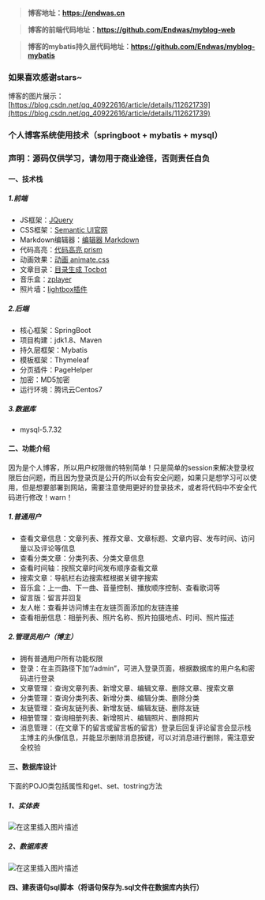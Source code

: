 ###

> **博客地址：https://endwas.cn**

> **博客的前端代码地址：https://github.com/Endwas/myblog-web**

> **博客的mybatis持久层代码地址：https://github.com/Endwas/myblog-mybatis**

### 如果喜欢感谢stars~
博客的图片展示：[https://blog.csdn.net/qq_40922616/article/details/112621739](https://blog.csdn.net/qq_40922616/article/details/112621739)


### 个人博客系统使用技术（springboot + mybatis + mysql）
### 声明：源码仅供学习，请勿用于商业途径，否则责任自负
#### 一、技术栈

##### 1.前端

- JS框架：[JQuery](https://jquery.com/)
- CSS框架：[Semantic UI官网](https://semantic-ui.com/)
- Markdown编辑器：[编辑器 Markdown](https://pandao.github.io/editor.md/)
- 代码高亮：[代码高亮 prism](https://github.com/PrismJS/prism)
- 动画效果：[动画 animate.css](https://daneden.github.io/animate.css/)
- 文章目录：[目录生成 Tocbot](https://tscanlin.github.io/tocbot/)
- 音乐盒：[zplayer](https://gitee.com/supperzh/zplayer)
- 照片墙：[lightbox插件](https://github.com/JavaScript-Kit/jkresponsivegallery)  

##### 2.后端

- 核心框架：SpringBoot
- 项目构建：jdk1.8、Maven
- 持久层框架：Mybatis
- 模板框架：Thymeleaf
- 分页插件：PageHelper
- 加密：MD5加密
- 运行环境：腾讯云Centos7

#####  3.数据库

- mysql-5.7.32

#### 二、功能介绍

因为是个人博客，所以用户权限做的特别简单！只是简单的session来解决登录权限后台问题，而且因为登录页是公开的所以会有安全问题，如果只是想学习可以使用，但是想要部署到网站，需要注意使用更好的登录技术，或者将代码中不安全代码进行修改！warn！

##### 1.普通用户

- 查看文章信息：文章列表、推荐文章、文章标题、文章内容、发布时间、访问量以及评论等信息
- 查看分类文章：分类列表、分类文章信息
- 查看时间轴：按照文章时间发布顺序查看文章
- 搜索文章：导航栏右边搜索框根据关键字搜索
- 音乐盒：上一曲、下一曲、音量控制、播放顺序控制、查看歌词等
- 留言版：留言并回复
- 友人帐：查看并访问博主在友链页面添加的友链连接
- 查看相册信息：相册列表、照片名称、照片拍摄地点、时间、照片描述

##### 2.管理员用户（博主）

- 拥有普通用户所有功能权限
- 登录：在主页路径下加“/admin”，可进入登录页面，根据数据库的用户名和密码进行登录
- 文章管理：查询文章列表、新增文章、编辑文章、删除文章、搜索文章
- 分类管理：查询分类列表、新增分类、编辑分类、删除分类
- 友链管理：查询友链列表、新增友链、编辑友链、删除友链
- 相册管理：查询相册列表、新增照片、编辑照片、删除照片
- 消息管理：（在文章下的留言或留言板的留言）登录后回复评论留言会显示栈主博主的头像信息，并能显示删除消息按键，可以对消息进行删除，需注意安全校验

#### 三、数据库设计

下面的POJO类包括属性和get、set、tostring方法

##### 1、实体表
![在这里插入图片描述](https://img-blog.csdnimg.cn/20210120152132939.png#pic_center)


##### 2、数据库表
![在这里插入图片描述](https://img-blog.csdnimg.cn/2021012015214172.png#pic_center)


#### 四、建表语句sql脚本（将语句保存为.sql文件在数据库内执行）

